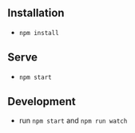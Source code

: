 ## Installation

* `npm install`

## Serve

* `npm start`

## Development
* run `npm start` and `npm run watch`
